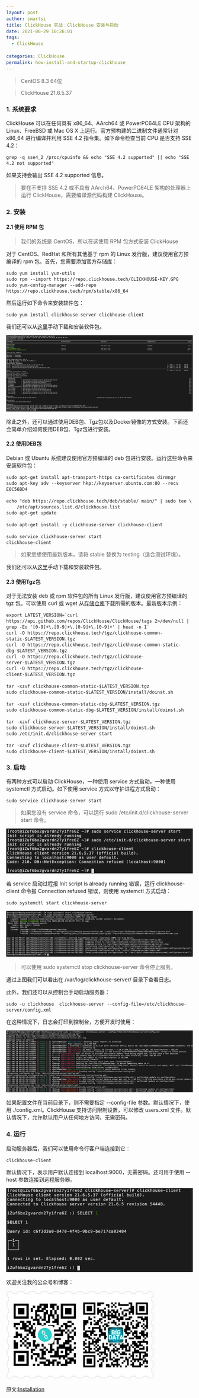 ```yaml
---
layout: post
author: smartsi
title: ClickHouse 实战：ClickHouse 安装与启动
date: 2021-06-29 10:26:01
tags:
  - ClickHouse

categories: ClickHouse
permalink: how-install-and-startup-clickhouse
---
```


> CentOS  8.3 64位

> ClickHouse  21.6.5.37

### 1. 系统要求

ClickHouse 可以在任何具有 x86_64、AArch64 或 PowerPC64LE CPU 架构的 Linux、FreeBSD 或 Mac OS X 上运行。官方预构建的二进制文件通常针对 x86_64 进行编译并利用 SSE 4.2 指令集。如下命令检查当前 CPU 是否支持 SSE 4.2：
```
grep -q sse4_2 /proc/cpuinfo && echo "SSE 4.2 supported" || echo "SSE 4.2 not supported"
```
如果支持会输出 SSE 4.2 supported 信息。

> 要在不支持 SSE 4.2 或不具有 AArch64、PowerPC64LE 架构的处理器上运行 ClickHouse，需要编译源代码构建 ClickHouse。

### 2. 安装

#### 2.1 使用 RPM 包

> 我们的系统是 CentOS，所以在这使用 RPM 包方式安装 ClickHouse

对于 CentOS、RedHat 和所有其他基于 rpm 的 Linux 发行版，建议使用官方预编译的 rpm 包。首先，您需要添加官方存储库：
```
sudo yum install yum-utils
sudo rpm --import https://repo.clickhouse.tech/CLICKHOUSE-KEY.GPG
sudo yum-config-manager --add-repo https://repo.clickhouse.tech/rpm/stable/x86_64
```
然后运行如下命令来安装软件包：
```
sudo yum install clickhouse-server clickhouse-client
```
我们还可以从[这里](https://repo.yandex.ru/clickhouse/rpm/stable/x86_64/)手动下载和安装软件包。

![](how-install-and-startup-clickhouse-1.png)

除此之外，还可以通过使用DEB包、Tgz包以及Docker镜像的方式安装。下面还会简单介绍如何使用DEB包、Tgz包进行安装。

#### 2.2 使用DEB包

Debian 或 Ubuntu 系统建议使用官方预编译的 deb 包进行安装。运行这些命令来安装软件包：
```
sudo apt-get install apt-transport-https ca-certificates dirmngr
sudo apt-key adv --keyserver hkp://keyserver.ubuntu.com:80 --recv E0C56BD4

echo "deb https://repo.clickhouse.tech/deb/stable/ main/" | sudo tee \
    /etc/apt/sources.list.d/clickhouse.list
sudo apt-get update

sudo apt-get install -y clickhouse-server clickhouse-client

sudo service clickhouse-server start
clickhouse-client
```
> 如果您想使用最新版本，请将 stable 替换为 testing（适合测试环境）。

我们还可以从[这里](https://repo.clickhouse.tech/deb/stable/main/)手动下载和安装软件包。

#### 2.3 使用Tgz包

对于无法安装 deb 或 rpm 软件包的所有 Linux 发行版，建议使用官方预编译的 tgz 包。可以使用 curl 或 wget 从[存储仓库](https://repo.clickhouse.tech/tgz/)下载所需的版本。最新版本示例：
```
export LATEST_VERSION=`curl https://api.github.com/repos/ClickHouse/ClickHouse/tags 2>/dev/null | grep -Eo '[0-9]+\.[0-9]+\.[0-9]+\.[0-9]+' | head -n 1`
curl -O https://repo.clickhouse.tech/tgz/clickhouse-common-static-$LATEST_VERSION.tgz
curl -O https://repo.clickhouse.tech/tgz/clickhouse-common-static-dbg-$LATEST_VERSION.tgz
curl -O https://repo.clickhouse.tech/tgz/clickhouse-server-$LATEST_VERSION.tgz
curl -O https://repo.clickhouse.tech/tgz/clickhouse-client-$LATEST_VERSION.tgz

tar -xzvf clickhouse-common-static-$LATEST_VERSION.tgz
sudo clickhouse-common-static-$LATEST_VERSION/install/doinst.sh

tar -xzvf clickhouse-common-static-dbg-$LATEST_VERSION.tgz
sudo clickhouse-common-static-dbg-$LATEST_VERSION/install/doinst.sh

tar -xzvf clickhouse-server-$LATEST_VERSION.tgz
sudo clickhouse-server-$LATEST_VERSION/install/doinst.sh
sudo /etc/init.d/clickhouse-server start

tar -xzvf clickhouse-client-$LATEST_VERSION.tgz
sudo clickhouse-client-$LATEST_VERSION/install/doinst.sh
```

### 3. 启动

有两种方式可以启动 ClickHouse，一种使用 service 方式启动，一种使用 systemctl 方式启动。如下使用 service 方式以守护进程方式启动：
```
sudo service clickhouse-server start
```
> 如果您没有 service 命令，可以运行 sudo /etc/init.d/clickhouse-server start 命令。

![](how-install-and-startup-clickhouse-2.png)

若 service 启动过程报 Init script is already running 错误，运行 clickhouse-client 命令报 Connection refused 错误，则使用 systemctl 方式启动：
```
sudo systemctl start clickhouse-server
```
![](how-install-and-startup-clickhouse-3.png)

> 可以使用 sudo systemctl stop clickhouse-server 命令停止服务。

通过上图我们可以看出在 /var/log/clickhouse-server/ 目录下查看日志。

此外，我们还可以从控制台手动启动服务器：
```
sudo -u clickhouse  clickhouse-server --config-file=/etc/clickhouse-server/config.xml
```
在这种情况下，日志会打印到控制台，方便开发时使用：

![](how-install-and-startup-clickhouse-4.png)

如果配置文件在当前目录下，则不需要指定 --config-file 参数。默认情况下，使用 ./config.xml。ClickHouse 支持访问限制设置，可以修改 users.xml 文件。默认情况下，允许默认用户从任何地方访问，无需密码。

### 4. 运行

启动服务器后，我们可以使用命令行客户端连接到它：
```
clickhouse-client
```
默认情况下，表示用户默认连接到 localhost:9000，无需密码。还可用于使用 --host 参数连接到远程服务器。

![](how-install-and-startup-clickhouse-5.png)

欢迎关注我的公众号和博客：

![](https://github.com/sjf0115/ImageBucket/blob/main/Other/smartsi.jpg)

原文:[Installation](https://clickhouse.tech/docs/en/getting-started/install/)
